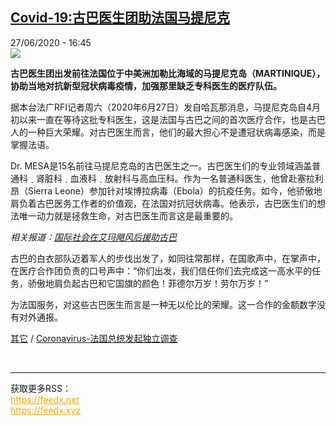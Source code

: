 <!--1593273306000-->
[Covid-19:古巴医生团助法国马提尼克](http://www.rfi.fr//cn/%E6%B3%95%E5%9B%BD/20200627-rfi-%E6%B3%95%E5%B9%BF-%E5%B0%BC%E5%8F%A4%E6%8B%89-coronavirus-%E5%8F%A4%E5%B7%B4%E5%8C%BB%E7%94%9F%E5%9B%A2%E5%8A%A9%E6%B3%95%E5%9B%BD%E9%A9%AC%E6%8F%90%E5%B0%BC%E5%85%8B)
------

<div>27/06/2020 - 16:45</div><img src="https://s.rfi.fr/media/display/999c0db6-b81b-11ea-ac18-005056a98db9/w:310/p:16x9/cuba_1_0.jpg"><p><strong>古巴医生团出发前往法国位于中美洲加勒比海域的马提尼克岛（MARTINIQUE），协助当地对抗新型冠状病毒疫情，加强那里缺乏专科医生的医疗队伍。</strong></p><div class="t-content__body u-clearfix"><div class="m-interstitial"></div><p>据本台法广RFI记者周六（2020年6月27日）发自哈瓦那消息，马提尼克岛自4月初以来一直在等待这批专科医生，这是法国与古巴之间的首次医疗合作，也是古巴人的一种巨大荣耀。对古巴医生而言，他们的最大担心不是遭冠状病毒感染，而是掌握法语。</p><p>Dr. MESA是15名前往马提尼克岛的古巴医生之一。古巴医生们的专业领域涵盖普通科 ˎ 肾脏科 ˎ 血液科 ˎ 放射科与高血压科。作为一名普通科医生，他曾赴塞拉利昂（Sierra Leone）参加针对埃博拉病毒（Ebola）的抗疫任务。如今，他骄傲地肩负着古巴医务工作者的价值观，在法国对抗冠状病毒。他表示，古巴医生们的想法唯一动力就是拯救生命，对古巴医生而言这是最重要的。</p><p><em>相关报道：<a target="_blank" href="http://www.rfi.fr/cn/美洲/20170917-国际社会在艾玛飓风后援助古巴">国际社会在艾玛飓风后援助古巴</a></em></p><p>古巴的白衣部队迈着军人的步伐出发了，如同往常那样，在国歌声中，在掌声中，在医疗合作团负责的口号声中：“你们出发，我们信任你们去完成这一高水平的任务，骄傲地肩负起古巴和它国旗的颜色！菲德尔万岁！劳尔万岁！”</p><p>为法国服务，对这些古巴医生而言是一种无以伦比的荣耀。这一合作的金额数字没有对外通报。</p><p><a target="_blank" href="http://www.rfi.fr/tw/尼古拉">其它</a> / <a target="_blank" href="http://www.rfi.fr/cn/法国/20200626-rfi-法广-尼古拉-coronavirus-法国总统发起独立调查">Coronavirus-法国总统发起独立调查</a></p><div class="o-self-promo o-self-promo--nl o-self-promo--hidden" data-selfpromo-newsletter></div><div class="o-self-promo o-self-promo--app o-self-promo--hidden" data-selfpromo-app></div></div><br><hr><div>获取更多RSS：<br><a href="https://feedx.net" style="color:orange" target="_blank">https://feedx.net</a> <br><a href="https://feedx.xyz" style="color:orange" target="_blank">https://feedx.xyz</a><br></div>
